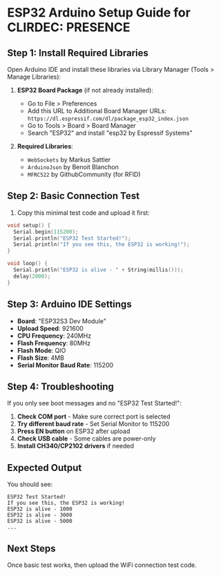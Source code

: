 # ESP32 Arduino Setup Guide for CLIRDEC: PRESENCE

## Step 1: Install Required Libraries

Open Arduino IDE and install these libraries via Library Manager (Tools > Manage Libraries):

1. **ESP32 Board Package** (if not already installed):
   - Go to File > Preferences
   - Add this URL to Additional Board Manager URLs: `https://dl.espressif.com/dl/package_esp32_index.json`
   - Go to Tools > Board > Board Manager
   - Search "ESP32" and install "esp32 by Espressif Systems"

2. **Required Libraries**:
   - `WebSockets` by Markus Sattler
   - `ArduinoJson` by Benoit Blanchon
   - `MFRC522` by GithubCommunity (for RFID)

## Step 2: Basic Connection Test

1. Copy this minimal test code and upload it first:

```cpp
void setup() {
  Serial.begin(115200);
  Serial.println("ESP32 Test Started!");
  Serial.println("If you see this, the ESP32 is working!");
}

void loop() {
  Serial.println("ESP32 is alive - " + String(millis()));
  delay(2000);
}
```

## Step 3: Arduino IDE Settings

- **Board**: "ESP32S3 Dev Module"
- **Upload Speed**: 921600
- **CPU Frequency**: 240MHz
- **Flash Frequency**: 80MHz
- **Flash Mode**: QIO
- **Flash Size**: 4MB
- **Serial Monitor Baud Rate**: 115200

## Step 4: Troubleshooting

If you only see boot messages and no "ESP32 Test Started!":

1. **Check COM port** - Make sure correct port is selected
2. **Try different baud rate** - Set Serial Monitor to 115200
3. **Press EN button** on ESP32 after upload
4. **Check USB cable** - Some cables are power-only
5. **Install CH340/CP2102 drivers** if needed

## Expected Output

You should see:
```
ESP32 Test Started!
If you see this, the ESP32 is working!
ESP32 is alive - 1000
ESP32 is alive - 3000
ESP32 is alive - 5000
...
```

## Next Steps

Once basic test works, then upload the WiFi connection test code.